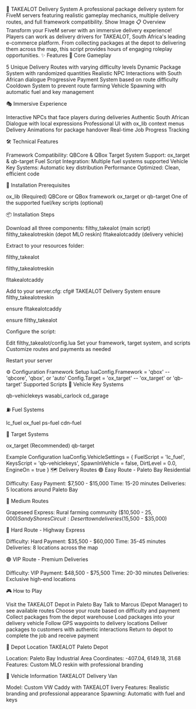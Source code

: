 🚚 TAKEALOT Delivery System
A professional package delivery system for FiveM servers featuring realistic gameplay mechanics, multiple delivery routes, and full framework compatibility.
Show Image
📋 Overview
Transform your FiveM server with an immersive delivery experience! Players can work as delivery drivers for TAKEALOT, South Africa's leading e-commerce platform. From collecting packages at the depot to delivering them across the map, this script provides hours of engaging roleplay opportunities.
✨ Features
🎯 Core Gameplay

5 Unique Delivery Routes with varying difficulty levels
Dynamic Package System with randomized quantities
Realistic NPC Interactions with South African dialogue
Progressive Payment System based on route difficulty
Cooldown System to prevent route farming
Vehicle Spawning with automatic fuel and key management

🎭 Immersive Experience

Interactive NPCs that face players during deliveries
Authentic South African Dialogue with local expressions
Professional UI with ox_lib context menus
Delivery Animations for package handover
Real-time Job Progress Tracking

🛠️ Technical Features

Framework Compatibility: QBCore & QBox
Target System Support: ox_target & qb-target
Fuel Script Integration: Multiple fuel systems supported
Vehicle Key Systems: Automatic key distribution
Performance Optimized: Clean, efficient code

🔧 Installation
Prerequisites

ox_lib (Required)
QBCore or QBox framework
ox_target or qb-target
One of the supported fuel/key scripts (optional)

📦 Installation Steps

Download all three components:
filthy_takealot (main script)
filthy_takealotreskin (depot MLO reskin)
fltakealotcaddy (delivery vehicle)

Extract to your resources folder:

 
filthy_takealot

filthy_takealotreskin

fltakealotcaddy

Add to your server.cfg:
cfg# TAKEALOT Delivery System
ensure filthy_takealotreskin

ensure fltakealotcaddy

ensure filthy_takealot

Configure the script:

Edit filthy_takealot/config.lua
Set your framework, target system, and scripts
Customize routes and payments as needed


Restart your server

⚙️ Configuration
Framework Setup
luaConfig.Framework = 'qbox' -- 'qbcore', 'qbox', or 'auto'
Config.Target = 'ox_target' -- 'ox_target' or 'qb-target'
Supported Scripts
🚗 Vehicle Key Systems

qb-vehiclekeys
wasabi_carlock
cd_garage

⛽ Fuel Systems

lc_fuel
ox_fuel
ps-fuel
cdn-fuel

🎯 Target Systems

ox_target (Recommended)
qb-target

Example Configuration
luaConfig.VehicleSettings = {
    FuelScript = 'lc_fuel',
    KeysScript = 'qb-vehiclekeys',
    SpawnInVehicle = false,
    DirtLevel = 0.0,
    EngineOn = true
}
🗺️ Delivery Routes
🟢 Easy Route - Paleto Bay Residential

Difficulty: Easy
Payment: $7,500 - $15,000
Time: 15-20 minutes
Deliveries: 5 locations around Paleto Bay

🔵 Medium Routes

Grapeseed Express: Rural farming community ($10,500 - $25,000)
Sandy Shores Circuit: Desert town deliveries ($15,500 - $35,000)

🔴 Hard Route - Highway Express

Difficulty: Hard
Payment: $35,500 - $60,000
Time: 35-45 minutes
Deliveries: 8 locations across the map

🟣 VIP Route - Premium Deliveries

Difficulty: VIP
Payment: $48,500 - $75,500
Time: 20-30 minutes
Deliveries: Exclusive high-end locations

🎮 How to Play

Visit the TAKEALOT Depot in Paleto Bay
Talk to Marcus (Depot Manager) to see available routes
Choose your route based on difficulty and payment
Collect packages from the depot warehouse
Load packages into your delivery vehicle
Follow GPS waypoints to delivery locations
Deliver packages to customers with authentic interactions
Return to depot to complete the job and receive payment

📍 Depot Location
TAKEALOT Paleto Depot

Location: Paleto Bay Industrial Area
Coordinates: -407.04, 6149.18, 31.68
Features: Custom MLO reskin with professional branding

🚐 Vehicle Information
TAKEALOT Delivery Van

Model: Custom VW Caddy with TAKEALOT livery
Features: Realistic branding and professional appearance
Spawning: Automatic with fuel and keys


